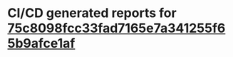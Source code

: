 # CI/CD generated reports for [75c8098fcc33fad7165e7a341255f65b9afce1af](https://github.com/hydephp/develop/commit/75c8098fcc33fad7165e7a341255f65b9afce1af)
